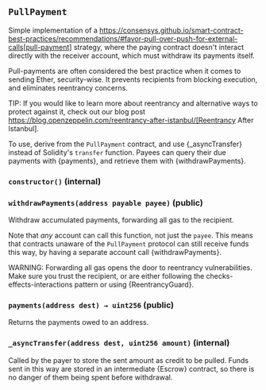 ## `PullPayment`



Simple implementation of a
https://consensys.github.io/smart-contract-best-practices/recommendations/#favor-pull-over-push-for-external-calls[pull-payment]
strategy, where the paying contract doesn't interact directly with the
receiver account, which must withdraw its payments itself.

Pull-payments are often considered the best practice when it comes to sending
Ether, security-wise. It prevents recipients from blocking execution, and
eliminates reentrancy concerns.

TIP: If you would like to learn more about reentrancy and alternative ways
to protect against it, check out our blog post
https://blog.openzeppelin.com/reentrancy-after-istanbul/[Reentrancy After Istanbul].

To use, derive from the `PullPayment` contract, and use {_asyncTransfer}
instead of Solidity's `transfer` function. Payees can query their due
payments with {payments}, and retrieve them with {withdrawPayments}.


### `constructor()` (internal)





### `withdrawPayments(address payable payee)` (public)



Withdraw accumulated payments, forwarding all gas to the recipient.

Note that _any_ account can call this function, not just the `payee`.
This means that contracts unaware of the `PullPayment` protocol can still
receive funds this way, by having a separate account call
{withdrawPayments}.

WARNING: Forwarding all gas opens the door to reentrancy vulnerabilities.
Make sure you trust the recipient, or are either following the
checks-effects-interactions pattern or using {ReentrancyGuard}.



### `payments(address dest) → uint256` (public)



Returns the payments owed to an address.


### `_asyncTransfer(address dest, uint256 amount)` (internal)



Called by the payer to store the sent amount as credit to be pulled.
Funds sent in this way are stored in an intermediate {Escrow} contract, so
there is no danger of them being spent before withdrawal.






